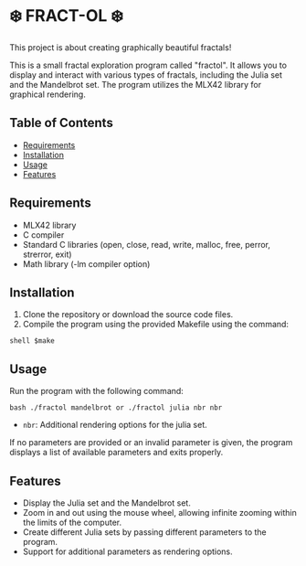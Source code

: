 # ❄️ FRACT-OL ❄️
This project is about creating graphically beautiful fractals!

This is a small fractal exploration program called "fractol". It allows you to display and interact with various types of fractals, including the Julia set and the Mandelbrot set. The program utilizes the MLX42 library for graphical rendering.

## Table of Contents
- [Requirements](#requirements)
- [Installation](#installation)
- [Usage](#usage)
- [Features](#features)

## Requirements
- MLX42 library
- C compiler
- Standard C libraries (open, close, read, write, malloc, free, perror, strerror, exit)
- Math library (-lm compiler option)

## Installation
1. Clone the repository or download the source code files.
2. Compile the program using the provided Makefile using the command:

```shell $make```


## Usage
Run the program with the following command:

``` bash ./fractol mandelbrot or ./fractol julia nbr nbr ```

- `nbr`: Additional rendering options for the julia set.

If no parameters are provided or an invalid parameter is given, the program displays a list of available parameters and exits properly.

## Features
- Display the Julia set and the Mandelbrot set.
- Zoom in and out using the mouse wheel, allowing infinite zooming within the limits of the computer.
- Create different Julia sets by passing different parameters to the program.
- Support for additional parameters as rendering options.
